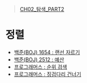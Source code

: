 > [CH02_탐색_PART2](../)

# 정렬
- [백준(BOJ) 1654 : 랜선 자르기](./BOJ_1654)
- [백준(BOJ) 2512 : 예산](./BOJ_2512)
- [프로그래머스 : 순위 검색](./PRG_72412)
- [프로그래머스 : 징검다리 건너기](./PRG_64062)